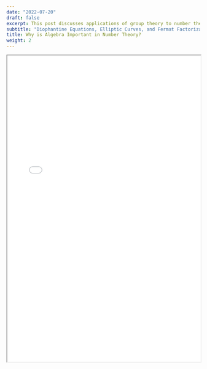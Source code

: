 ```yaml
---
date: "2022-07-20"
draft: false
excerpt: This post discusses applications of group theory to number theory problems. It starts with ring theory (UFDs, PIDs, and Euclidean Domains) and moves on to sums of squares, a related Diophantine equation, and an example elliptic curve solvable with Fermat Factorization. This is aimed at students finishing a first course in algebra who want to see how the subject is used in other, more "natural" areas of math.
subtitle: "Diophantine Equations, Elliptic Curves, and Fermat Factorization"
title: Why is Algebra Important in Number Theory?
weight: 2
---
```


<iframe src="/posts/why_is_algebra_important_in_number_theory.pdf" width="100%" height="800px">
</iframe>